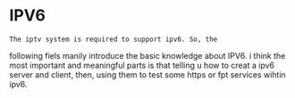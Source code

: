 IPV6 
==========================================================
    The iptv system is required to support ipv6. So, the 
following fiels manily introduce the basic knowledge about
IPV6.  i think the most important and meaningful parts 
is that telling u how to creat a ipv6 server and client, 
then, using them to test some https or fpt services wihtin 
ipv6.
